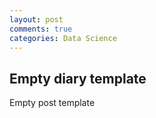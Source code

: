 ```yaml
---
layout: post
comments: true
categories: Data Science
---
```


## Empty diary template

Empty post template
